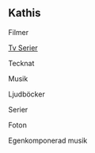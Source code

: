 ## Kathis 

Filmer

<a href="kathiscat.github.io/Kathis/sidor/tv.html">Tv Serier</a>
        
     

            

Tecknat

Musik

Ljudböcker

Serier

Foton

Egenkomponerad musik


